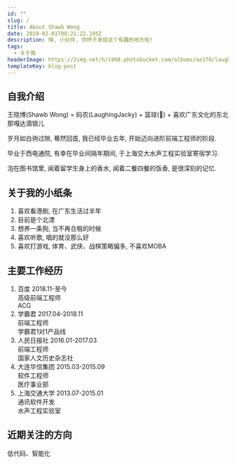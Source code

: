 ```yaml
---
id: ""
slug: /
title: About Shawb Wong
date: 2019-02-01T08:21:22.195Z
description: 嗨, 小伙伴, 你终于发现这个有趣的地方啦!
tags:
  - 关于我
headerImage: https://2img.net/h/i968.photobucket.com/albums/ae170/laughingjacky/Blog%20Assets%202019/draw_map2_zpsblhibx2r.jpg
templateKey: blog-post
---
```

## 自我介绍

王晓博(Shawb Wong) = 码农(LaughingJacky) + 篮球(🏀) + 喜欢广东文化的东北那嘎达滴银儿

岁月如白驹过隙, 蓦然回首, 我已经毕业五年, 开始迈向进阶前端工程师的阶段.

毕业于西电通院, 有幸在毕业间隔年期间, 于上海交大水声工程实验室寄宿学习. 

泡在图书馆里, 闻着留学生身上的香水, 闻着二餐四餐的饭香, 是很深刻的记忆.

## 关于我的小纸条

1. 喜欢看港剧, 在广东生活过半年
2. 目前是个北漂
3. 想养一条狗, 当不再合租的时候
4. 喜欢听歌, 唱的就没那么好
5. 喜欢打游戏, 体育、武侠、战棋策略偏多, 不喜欢MOBA

## 主要工作经历

1. 百度 2018.11-至今\
   高级前端工程师\
   ACG
2. 学霸君 2017.04-2018.11\
   前端工程师\
   学霸君1对1产品线
3. 人民日报社 2016.01-2017.03\
   前端工程师\
   国家人文历史杂志社
4. 大连华信集团 2015.03-2015.09\
   软件工程师\
   医疗事业部
5. 上海交通大学 2013.07-2015.01\
   通讯软件开发\
   水声工程实验室

## 近期关注的方向

低代码、智能化